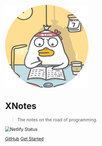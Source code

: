 <!-- _coverpage.md -->

![](https://raw.githubusercontent.com/WeiXinao/imgBed2/main/img/v2-291be7780689a775c9ecb655daa67fe4_r%20(1).png)

# XNotes <small></small>

> The notes on the road of programming.

![Netlify Status](https://api.netlify.com/api/v1/badges/31b73ed9-ab1b-4d78-92c5-1ae24345ad9d/deploy-status)

[GitHub](https://github.com/WeiXinao/docs) 
[Get Started](README)
